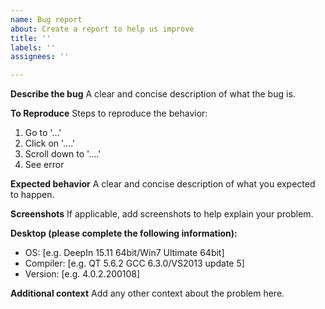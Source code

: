 ```yaml
---
name: Bug report
about: Create a report to help us improve
title: ''
labels: ''
assignees: ''

---
```


**Describe the bug**
A clear and concise description of what the bug is.

**To Reproduce**
Steps to reproduce the behavior:
1. Go to '...'
2. Click on '....'
3. Scroll down to '....'
4. See error

**Expected behavior**
A clear and concise description of what you expected to happen.

**Screenshots**
If applicable, add screenshots to help explain your problem.

**Desktop (please complete the following information):**
 - OS: [e.g. DeepIn 15.11 64bit/Win7 Ultimate 64bit]
 - Compiler: [e.g. QT 5.6.2 GCC 6.3.0/VS2013 update 5]
 - Version: [e.g. 4.0.2.200108]

**Additional context**
Add any other context about the problem here.

